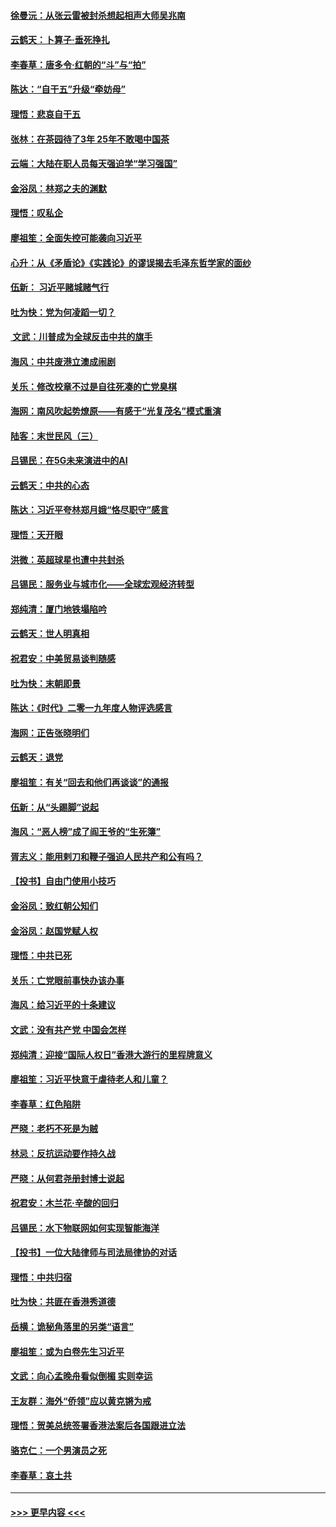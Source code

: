 #### [徐曼沅：从张云雷被封杀想起相声大师吴兆南](../pages/nsc993/n11741816.md?t=12241555) 
#### [云鹤天：卜算子‧垂死挣扎](../pages/nsc993/n11739956.md?t=12241555) 
#### [李春草：唐多令‧红朝的“斗”与“拍”](../pages/nsc993/n11739830.md?t=12241555) 
#### [陈达：“自干五”升级“牵妨母”](../pages/nsc993/n11739724.md?t=12241555) 
#### [理悟：悲哀自干五](../pages/nsc993/n11739547.md?t=12241555) 
#### [张林：在茶园待了3年 25年不敢喝中国茶](../pages/nsc993/n11739240.md?t=12241555) 
#### [云端：大陆在职人员每天强迫学“学习强国”](../pages/nsc993/n11738735.md?t=12241555) 
#### [金浴凤：林郑之夫的渊默](../pages/nsc993/n11737735.md?t=12241555) 
#### [理悟：叹私企](../pages/nsc993/n11737715.md?t=12241555) 
#### [廖祖笙：全面失控可能袭向习近平](../pages/nsc993/n11737704.md?t=12241555) 
#### [心升：从《矛盾论》《实践论》的谬误揭去毛泽东哲学家的面纱](../pages/nsc993/n11736962.md?t=12241555) 
#### [伍新： 习近平赌城赌气行](../pages/nsc993/n11736929.md?t=12241555) 
#### [吐为快：党为何凌蹈一切？](../pages/nsc993/n11736915.md?t=12241555) 
#### [ 文武：川普成为全球反击中共的旗手](../pages/nsc993/n11736882.md?t=12241555) 
#### [海风：中共废港立澳成闹剧](../pages/nsc993/n11735857.md?t=12241555) 
#### [关乐：修改校章不过是自往死凑的亡党臭棋](../pages/nsc993/n11735097.md?t=12241555) 
#### [海网：南风吹起势燎原——有感于“光复茂名”模式重演](../pages/nsc993/n11732308.md?t=12241555) 
#### [陆客：末世民风（三）](../pages/nsc993/n11732211.md?t=12241555) 
#### [吕锡民：在5G未来演进中的AI](../pages/nsc993/n11730010.md?t=12241555) 
#### [云鹤天：中共的心态](../pages/nsc993/n11729906.md?t=12241555) 
#### [陈达：习近平夸林郑月娥“恪尽职守”感言](../pages/nsc993/n11729881.md?t=12241555) 
#### [理悟：天开眼](../pages/nsc993/n11729699.md?t=12241555) 
#### [洪微：英超球星也遭中共封杀](../pages/nsc993/n11727243.md?t=12241555) 
#### [吕锡民：服务业与城市化——全球宏观经济转型](../pages/nsc993/n11725845.md?t=12241555) 
#### [郑纯清：厦门地铁塌陷吟](../pages/nsc993/n11725813.md?t=12241555) 
#### [云鹤天：世人明真相](../pages/nsc993/n11725621.md?t=12241555) 
#### [祝君安：中美贸易谈判随感](../pages/nsc993/n11725609.md?t=12241555) 
#### [吐为快：末朝即景](../pages/nsc993/n11723365.md?t=12241555) 
#### [陈达：《时代》二零一九年度人物评选感言](../pages/nsc993/n11723337.md?t=12241555) 
#### [海网：正告张晓明们](../pages/nsc993/n11723228.md?t=12241555) 
#### [云鹤天：退党](../pages/nsc993/n11723056.md?t=12241555) 
#### [廖祖笙：有关“回去和他们再谈谈”的通报](../pages/nsc993/n11722442.md?t=12241555) 
#### [伍新：从“头踢脚”说起](../pages/nsc993/n11722429.md?t=12241555) 
#### [海风：“恶人榜”成了阎王爷的“生死簿”](../pages/nsc993/n11722272.md?t=12241555) 
#### [胥志义：能用剌刀和鞭子强迫人民共产和公有吗？](../pages/nsc993/n11720569.md?t=12241555) 
#### [【投书】自由门使用小技巧](../pages/nsc993/n11720180.md?t=12241555) 
#### [金浴凤：致红朝公知们](../pages/nsc993/n11720563.md?t=12241555) 
#### [金浴凤：赵国党赋人权](../pages/nsc993/n11720533.md?t=12241555) 
#### [理悟：中共已死](../pages/nsc993/n11720233.md?t=12241555) 
#### [关乐：亡党眼前事快办该办事](../pages/nsc993/n11719160.md?t=12241555) 
#### [海风：给习近平的十条建议](../pages/nsc993/n11717616.md?t=12241555) 
#### [文武：没有共产党 中国会怎样](../pages/nsc993/n11717584.md?t=12241555) 
#### [郑纯清：迎接“国际人权日”香港大游行的里程牌意义](../pages/nsc993/n11717417.md?t=12241555) 
#### [廖祖笙：习近平快意于虐待老人和儿童？](../pages/nsc993/n11715313.md?t=12241555) 
#### [李春草：红色陷阱](../pages/nsc993/n11715029.md?t=12241555) 
#### [严晓：老朽不死是为贼](../pages/nsc993/n11712910.md?t=12241555) 
#### [林忌：反抗运动要作持久战](../pages/nsc993/n11712623.md?t=12241555) 
#### [严晓：从何君尧册封博士说起](../pages/nsc993/n11712465.md?t=12241555) 
#### [祝君安：木兰花·辛酸的回归](../pages/nsc993/n11712381.md?t=12241555) 
#### [吕锡民：水下物联网如何实现智能海洋](../pages/nsc993/n11711158.md?t=12241555) 
#### [【投书】一位大陆律师与司法局律协的对话](../pages/nsc993/n11709675.md?t=12241555) 
#### [理悟：中共归宿](../pages/nsc993/n11710059.md?t=12241555) 
#### [吐为快：共匪在香港秀道德](../pages/nsc993/n11709979.md?t=12241555) 
#### [岳横：诡秘角落里的另类“语言”](../pages/nsc993/n11709792.md?t=12241555) 
#### [廖祖笙：或为白卷先生习近平](../pages/nsc993/n11708330.md?t=12241555) 
#### [文武：向心孟晚舟看似倒楣 实则幸运](../pages/nsc993/n11708236.md?t=12241555) 
#### [王友群：海外“侨领”应以黄克锵为戒](../pages/nsc993/n11706176.md?t=12241555) 
#### [理悟：贺美总统签署香港法案后各国跟进立法](../pages/nsc993/n11706853.md?t=12241555) 
#### [骆克仁：一个男演员之死](../pages/nsc993/n11706677.md?t=12241555) 
#### [李春草：哀土共](../pages/nsc993/n11706255.md?t=12241555) 

----
#### [ >>> 更早内容 <<< ](../indexes/nsc993-earlier.md)
